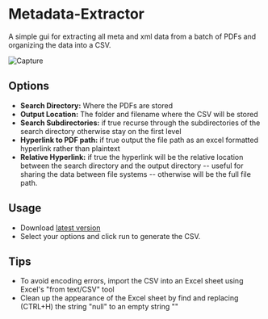 # Metadata-Extractor
A simple gui for extracting all meta and xml data from a batch of PDFs and organizing the data into a CSV.

![Capture](https://user-images.githubusercontent.com/108289013/184893025-ce1a4f9e-1c95-4b31-9d29-d3fc633a5022.PNG)

## Options ##
* **Search Directory:** Where the PDFs are stored
* **Output Location:** The folder and filename where the CSV will be stored
* **Search Subdirectories:** if true recurse through the subdirectories of the search directory otherwise stay on the first level
* **Hyperlink to PDF path:** if true output the file path as an excel formatted hyperlink rather than plaintext
* **Relative Hyperlink:** if true the hyperlink will be the relative location between the search directory and the output directory -- useful for sharing the data between file systems -- otherwise will be the full file path. 

## Usage ##
* Download [latest version](https://github.com/henrystern/Metadata-Extractor/releases/latest "releases")
* Select your options and click run to generate the CSV.

## Tips ##
* To avoid encoding errors, import the CSV into an Excel sheet using Excel's "from text/CSV" tool
* Clean up the appearance of the Excel sheet by find and replacing (CTRL+H) the string "null" to an empty string ""
